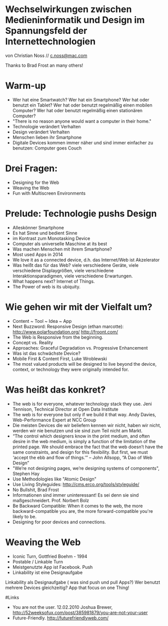 Wechselwirkungen zwischen Medieninformatik und Design im Spannungsfeld der Internettechnologien
============

von Christian Noss // c.noss@mac.com

Thanks to Brad Frost an many others!

# Warm-up
- Wer hat eine Smartwatch? Wer hat ein Smartphone? Wer hat oder benutzt ein Tablet? Wer hat oder benutzt regelmäßig einen mobilen Computer? Wer hat oder benutzt regelmäßig einen stationären Computer?
- "There is no reason anyone would want a computer in their home."
- Technologie verändert Verhalten
- Design verändert Verhalten
- Menschen lieben ihr Smartphone
- Digitale Devices kommen immer näher und sind immer einfacher zu benutzen: Computer goes Couch

# Drei Fragen:
- Designing for the Web
- Weaving the Web
- Fun with Multiscreen Environments

# Prelude: Technologie pushs Design
- Alleskönner Smartphone
- Es hat Sinne und bedient Sinne
- im Kontrast zum Monotasking Device
- Computer als universelle Maschine at its best
- Was machen Menschen mit ihrem Smartphone?
- Most used Apps in 2014
- We love it as a connected device, d.h. das Internet/Web ist Akzelerator
- Was heißt das für das Web? viele verschiedene Geräte, viele verschiedene Displaygrößen, viele verschiedene Interaktionsparadigmen, viele verschiedene Erwartungen.
- What happens next? Internet of Things.
- The Power of web is its ubiquity. 

# Wie gehen wir mit der Vielfalt um?
- Content ~ Tool ~ Idea ~ App
- Next Buzzword: Responsive Design (ethan marcotte): http://www.polarfoundation.org/ http://froont.com/
- The Web is Responsive from the beginning.
- Concept vs. Reality
- Approaches: Graceful Degradation vs. Progressive Enhancement
- Was ist das schwächste Device?
- Mobile First & Content First, Luke Wroblewski
- The most valued products will be designed to live beyond the device, context, or technology they were originally intended for.

# Was heißt das konkret?
- The web is for everyone, whatever technology stack they use. Jeni Tennison, Technical Director at Open Data Institute
- The web is for everyone but only if we build it that way. Andy Davies, Web-Performance Expert at NCC Group
- Die meisten Devices die wir beliefern kennen wir nicht, haben wir nicht, werden wir nie benutzen und sie sind zum Teil nicht am Markt.
- “The control which designers know in the print medium, and often desire in the web medium, is simply a function of the limitation of the printed page. We should embrace the fact that the web doesn’t have the same constraints, and design for this flexibility. But first, we must ‘accept the ebb and flow of things.’” – John Allsopp, “A Dao of Web Design”
- "We’re not designing pages, we’re designing systems of components", Stephen Hay
- Use Methodologies like "Atomic Design"
- Use Living Styleguides: http://cms.erco.org/tools/styleguide/
- No Bullshit, Brad Frost
- Informationen sind immer uninteressant! Es sei denn sie sind maßgeschneidert. Prof. Norbert Bolz
- Be Backward Compatible: When it comes to the web, the more backward-compatible you are, the more forward-compatible you're likely to be.
- Designing for poor devices and connections.

# Weaving the Web
- Iconic Turn, Gottfried Boehm - 1994
- Postable / Linkable Turn
- Meistgenutzte App ist Facebook. Push
- Linkability ist eine Designaufgabe





Linkability als Designaufgabe
( was sind push und pull Apps?)
Wer benutzt mehrere Devices gleichzeitig?
App that focus on one Thing!


#Links
- You are not the user. 12.02.2010 Joshua Brewer, http://52weeksofux.com/post/385981879/you-are-not-your-user
- Future-Friendly. http://futurefriendlyweb.com/
